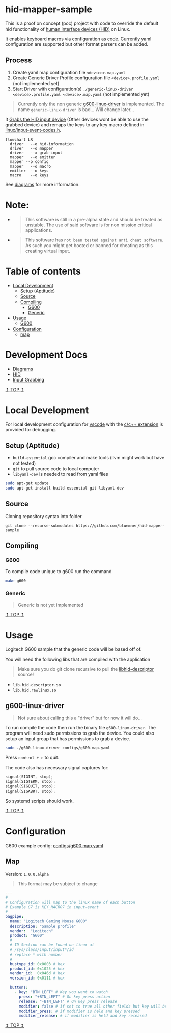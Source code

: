 # hid-mapper-sample
This is a proof on concept (poc)  project with code to override the default hid functionality of [human interface devices (HID)](docs/human-interface-device.md) on Linux.

It enables keyboard macros via configuration as code. Currently yaml configuration are supported but other format parsers can be added. 

## Process
1. Create yaml map configuration file `<device>.map.yaml`
2. Create Generic Driver Profile configuration file `<device>.profile.yaml` (not implemented yet) 
2. Start Driver with configuration(s) `./generic-linux-driver <device>.profile.yaml <device>.map.yaml` (not implemented yet)


> Currently only the non generic [g600-linux-driver](#g600-linux-driver) is implemented.
> The name `generic-linux-driver` is bad... Will change later... 


It [Grabs the HID input device](docs/grab-input.md) (Other devices wont be able to use the grabbed device) and remaps the keys to any key macro defined in [linux/input-event-codes.h](https://github.com/torvalds/linux/blob/master/include/uapi/linux/input-event-codes.h). 

```mermaid
flowchart LR
  driver   --o hid-information
  driver   --o mapper 
  driver   --x grab-input 
  mapper   --o emitter
  mapper --o config  
  mapper   --o macro
  emitter  --o keys
  macro    --o keys
```

See [diagrams](docs/diagrams.md) for more information. 


# Note:

* > This software is still in a pre-alpha state and should be treated as unstable. 
  > The use of said software is for non mission critical applications.

* > This software has `not been tested against anti cheat software`. As such you might get booted or banned for cheating as this creating virtual input.

# Table of contents
* [Local Development](#local-development)
  * [Setup (Aptitude)](#setup-aptitude)
  * [Source](#source)
  * [Compiling](#compiling)
    * [G600](#g600)
    * [Generic](#generic)
* [Usage](#usage)
  * [G600](#g600-linux-driver)
* [Configuration](#configuration)
  * [map](#map)

# Development Docs
* [Diagrams](docs/diagrams.md)
* [HID](docs/human-interface-device.md)
* [Input Grabbing](docs/grab-input.md)


[↥ TOP ↥](#hid-mapper-sample)


# Local Development  

For local development configuration for [vscode](https://code.visualstudio.com/) with the [c/c++ extension](https://marketplace.visualstudio.com/items?itemName=ms-vscode.cpptools) is provided for debugging.

## Setup (Aptitude)

* `build-essential` gcc compiler and make tools (llvm might work but have not tested)
* `git` to pull source code to local computer
* `libyaml-dev` is needed to read from yaml files 


``` bash
sudo apt-get update
sudo apt-get install build-essential git libyaml-dev
```

## Source
Cloning repository syntax into folder
```
git clone --recurse-submodules https://github.com/bluemner/hid-mapper-sample
```

## Compiling

### G600
To compile code unique to g600 run the command
```bash
make g600
```

### Generic 
> Generic is not yet implemented 


[↥ TOP ↥](#hid-mapper-sample)
# Usage

Logitech G600 sample that the generic code will be based off of.


You will need the following libs that are compiled with the application 
> Make sure you do git clone recursive to pull the [libhid-descriptor](https://github.com/bluemner/libhid-descriptor) source!

* `lib.hid.descriptor.so`
* `lib.hid.rawlinux.so`

## g600-linux-driver

> Not sure about calling this a "driver" but for now it will do... 

To run compile the code then run the binary file `g600-linux-driver`. The program will need sudo permissions to grab the device. You could also setup an input group that has permissions to grab a device. 

```bash
sudo ./g600-linux-driver configs/g600.map.yaml
```

Press `control + c` to quit. 

The code also has necessary signal captures for:

```c
signal(SIGINT, stop);
signal(SIGTERM, stop);
signal(SIGQUIT, stop);
signal(SIGABRT, stop); 
```

So systemd scripts should work. 


[↥ TOP ↥](#hid-mapper-sample)
# Configuration
G600 example config: [configs/g600.map.yaml](configs/g600.map.yaml)
## Map

Version: `1.0.0.alpha`
> This format may be subject to change

```yaml
---
#
# Configuration will map to the linux name of each button
# Example G7 is KEY_MACRO7 in input-event
#
bagpipe:
  name: "Logitech Gaming Mouse G600"
  description: "Sample profile"
  vendor:  "Logitech"
  product: "G600"
  #
  # ID Section can be found on linux at
  # /sys/class/input/input*/id
  # replace * with number 
  #
  bustype_id: 0x0003 # hex
  product_id: 0x1025 # hex
  vendor_id:  0x046d # hex
  version_id: 0x0111 # hex

  buttons:
    - key: "BTN_LEFT" # Key you want to watch
      press: "+BTN_LEFT" # On key press action
      release: "-BTN_LEFT" # On key press release
      modifier: false # if set to true all other fields but key will be ignored
      modifier_press: # if modifier is held and key pressed
      modifier_release: # if modifier is held and key released
```
[↥ TOP ↥](#hid-mapper-sample)
